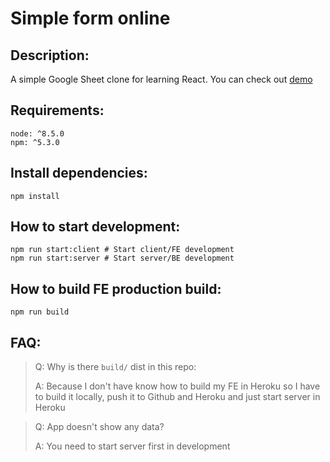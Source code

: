 # Simple form online

## Description:

A simple Google Sheet clone for learning React.
You can check out [demo](https://simple-online-form.herokuapp.com/)

## Requirements:
```
node: ^8.5.0
npm: ^5.3.0
```

## Install dependencies:

```
npm install
```

## How to  start development:

```
npm run start:client # Start client/FE development
npm run start:server # Start server/BE development
```

## How to build FE production build: 

```
npm run build
```

## FAQ:

> Q: Why is there `build/` dist in this repo:
> 
> A: Because I don't have know how to build my FE in Heroku so I have to build it locally, push it to Github and Heroku and just start server in Heroku

> Q: App doesn't show any data?
>
> A: You need to start server first in development
